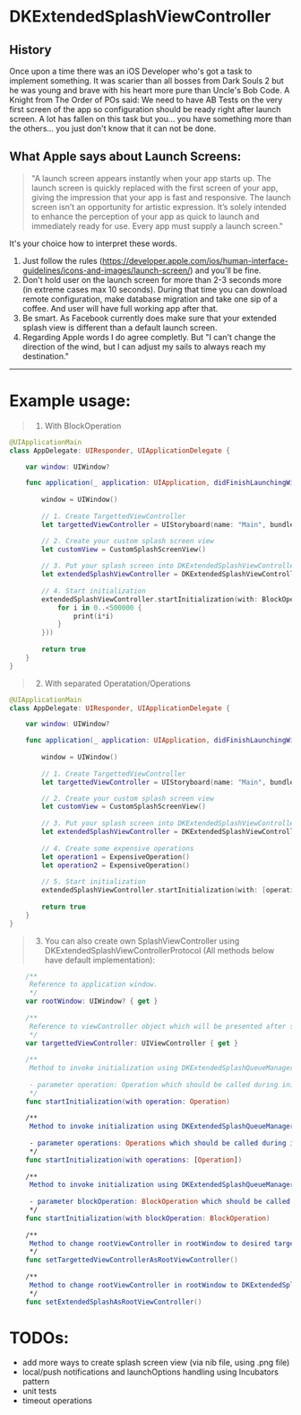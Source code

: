 # DKExtendedSplashViewController

## History

Once upon a time there was an iOS Developer who's got a task to implement something. It was scarier than all bosses from Dark Souls 2 but he was young and brave with his heart more pure than Uncle's Bob Code. 
A Knight from The Order of POs said:
We need to have AB Tests on the very first screen of the app so configuration should be ready right after launch screen. A lot has fallen on this task but you... you have something more than the others... you just don't know that it can not be done.

## What Apple says about Launch Screens:

> "A launch screen appears instantly when your app starts up. The launch screen is quickly replaced with the first screen of your app, giving the impression that your app is fast and responsive. The launch screen isn’t an opportunity for artistic expression. It’s solely intended to enhance the perception of your app as quick to launch and immediately ready for use. Every app must supply a launch screen."

It's your choice how to interpret these words. 
1. Just follow the rules (https://developer.apple.com/ios/human-interface-guidelines/icons-and-images/launch-screen/) and you'll be fine. 
2. Don't hold user on the launch screen for more than 2-3 seconds more (in extreme cases max 10 seconds). During that time you can download remote configuration, make database migration and take one sip of a coffee. And user will have full working app after that. 
3. Be smart. As Facebook currently does make sure that your extended splash view is different than a default launch screen. 
4. Regarding Apple words I do agree completly. But "I can't change the direction of the wind, but I can adjust my sails to always reach my destination."

------------------------------

# Example usage:

> 1. With BlockOperation

```swift 
@UIApplicationMain
class AppDelegate: UIResponder, UIApplicationDelegate {

    var window: UIWindow?

    func application(_ application: UIApplication, didFinishLaunchingWithOptions launchOptions: [UIApplicationLaunchOptionsKey: Any]?) -> Bool {
        
        window = UIWindow()
        
        // 1. Create TargettedViewController
        let targettedViewController = UIStoryboard(name: "Main", bundle: nil).instantiateInitialViewController()!

        // 2. Create your custom splash screen view
        let customView = CustomSplashScreenView()
        
        // 3. Put your splash screen into DKExtendedSplashViewController
        let extendedSplashViewController = DKExtendedSplashViewController(with: customView, for: viewController, in: window)
        
        // 4. Start initialization 
        extendedSplashViewController.startInitialization(with: BlockOperation(block: {
            for i in 0..<500000 {
                print(i*i)
            }
        }))
        
        return true
    }
}
```

> 2. With separated Operatation/Operations

```swift 
@UIApplicationMain
class AppDelegate: UIResponder, UIApplicationDelegate {

    var window: UIWindow?

    func application(_ application: UIApplication, didFinishLaunchingWithOptions launchOptions: [UIApplicationLaunchOptionsKey: Any]?) -> Bool {
        
        window = UIWindow()
        
        // 1. Create TargettedViewController
        let targettedViewController = UIStoryboard(name: "Main", bundle: nil).instantiateInitialViewController()!

        // 2. Create your custom splash screen view
        let customView = CustomSplashScreenView()
        
        // 3. Put your splash screen into DKExtendedSplashViewController
        let extendedSplashViewController = DKExtendedSplashViewController(with: customView, for: viewController, in: window)
        
        // 4. Create some expensive operations
        let operation1 = ExpensiveOperation()
        let operation2 = ExpensiveOperation()
        
        // 5. Start initialization 
        extendedSplashViewController.startInitialization(with: [operation1, operation2])
        
        return true
    }
}
```
> 3. You can also create own SplashViewController using DKExtendedSplashViewControllerProtocol (All methods below have default implementation):
```swift
    /**
     Reference to application window.
     */
    var rootWindow: UIWindow? { get }
    
    /**
     Reference to viewController object which will be presented after splash screen.
     */
    var targettedViewController: UIViewController { get }
    
    /**
     Method to invoke initialization using DKExtendedSplashQueueManager.
     
     - parameter operation: Operation which should be called during initialization.
     */
    func startInitialization(with operation: Operation)
    
    /**
     Method to invoke initialization using DKExtendedSplashQueueManager.
     
     - parameter operations: Operations which should be called during initialization.
     */
    func startInitialization(with operations: [Operation])
    
    /**
     Method to invoke initialization using DKExtendedSplashQueueManager.
     
     - parameter blockOperation: BlockOperation which should be called during initialization.
     */
    func startInitialization(with blockOperation: BlockOperation)
    
    /**
     Method to change rootViewController in rootWindow to desired targettedViewController.
     */
    func setTargettedViewControllerAsRootViewController()
    
    /**
     Method to change rootViewController in rootWindow to DKExtendedSplashViewController.
     */
    func setExtendedSplashAsRootViewController()
```

# TODOs:
- add more ways to create splash screen view (via nib file, using .png file)
- local/push notifications and launchOptions handling using Incubators pattern
- unit tests
- timeout operations
